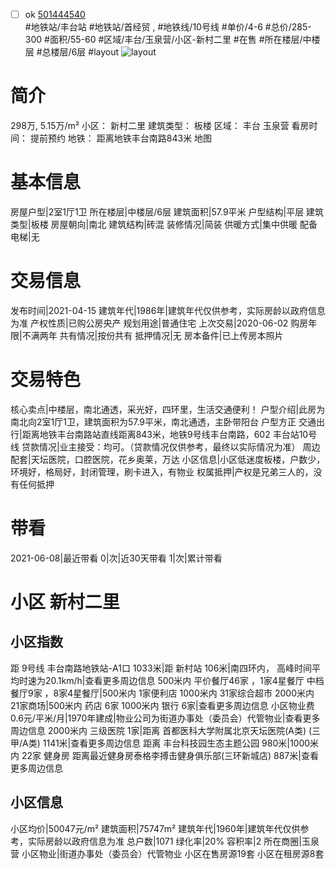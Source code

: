 - [ ] ok [501444540](https://bj.5i5j.com/ershoufang/501444540.html)  
 #地铁站/丰台站 #地铁站/首经贸 ,  #地铁线/10号线
#单价/4-6 #总价/285-300 #面积/55-60   #区域/丰台/玉泉营/小区-新村二里 #在售 #所在楼层/中楼层 #总楼层/6层 #layout 
![layout](http://image2a.5i5j.com/bdir/layout/99daff6a527f40e9a0ddd866d332e1e4.JPG_P5.jpg) 
# 简介 
 298万,  5.15万/m² 
小区： 新村二里
建筑类型： 板楼
区域： 丰台 玉泉营
看房时间： 提前预约
地铁： 距离地铁丰台南路843米 地图
# 基本信息 
 房屋户型|2室1厅1卫
所在楼层|中楼层/6层
建筑面积|57.9平米
户型结构|平层
建筑类型|板楼
房屋朝向|南北
建筑结构|砖混
装修情况|简装
供暖方式|集中供暖
配备电梯|无
# 交易信息 
 发布时间|2021-04-15
建筑年代|1986年|建筑年代仅供参考，实际房龄以政府信息为准
产权性质|已购公房央产
规划用途|普通住宅
上次交易|2020-06-02
购房年限|不满两年
共有情况|按份共有
抵押情况|无
房本备件|已上传房本照片
# 交易特色 
 核心卖点|中楼层，南北通透，采光好，四环里，生活交通便利！
户型介绍|此房为南北向2室1厅1卫，建筑面积为57.9平米，南北通透，主卧带阳台 户型方正
交通出行|距离地铁丰台南路站直线距离843米，地铁9号线丰台南路，602     丰台站10号线
贷款情况|业主接受：均可。（贷款情况仅供参考，最终以实际情况为准）
周边配套|天坛医院，口腔医院，花乡奥莱，万达
小区信息|小区低迷度板楼，户数少，环境好，格局好，封闭管理，刷卡进入，有物业
权属抵押|产权是兄弟三人的，没有任何抵押
# 带看 
 2021-06-08|最近带看	 0|次|近30天带看	 1|次|累计带看
# 小区 新村二里
## 小区指数 
 距 9号线 丰台南路地铁站-A1口 1033米|距 新村站 106米|南四环内， 高峰时间平均时速为20.1km/h|查看更多周边信息
500米内 平价餐厅46家 ，1家4星餐厅
中档餐厅9家 ，8家4星餐厅|500米内 1家便利店
1000米内 31家综合超市
2000米内 21家商场|500米内 药店 6家
1000米内 银行 6家|查看更多周边信息
小区物业费0.6元/平米/月|1970年建成|物业公司为街道办事处（委员会）代管物业|查看更多周边信息
2000米内 三级医院 1家|距离 首都医科大学附属北京天坛医院(A类) (三甲/A类) 1141米|查看更多周边信息
距离 丰台科技园生态主题公园 980米|1000米内 22家 健身房
距离最近健身房泰格李搏击健身俱乐部(三环新城店) 887米|查看更多周边信息
## 小区信息 
 小区均价|50047元/m²
建筑面积|75747m²
建筑年代|1960年|建筑年代仅供参考，实际房龄以政府信息为准
总户数|1071
绿化率|20%
容积率|2
所在商圈|玉泉营
小区物业|街道办事处（委员会）代管物业
小区在售房源19套
小区在租房源8套
